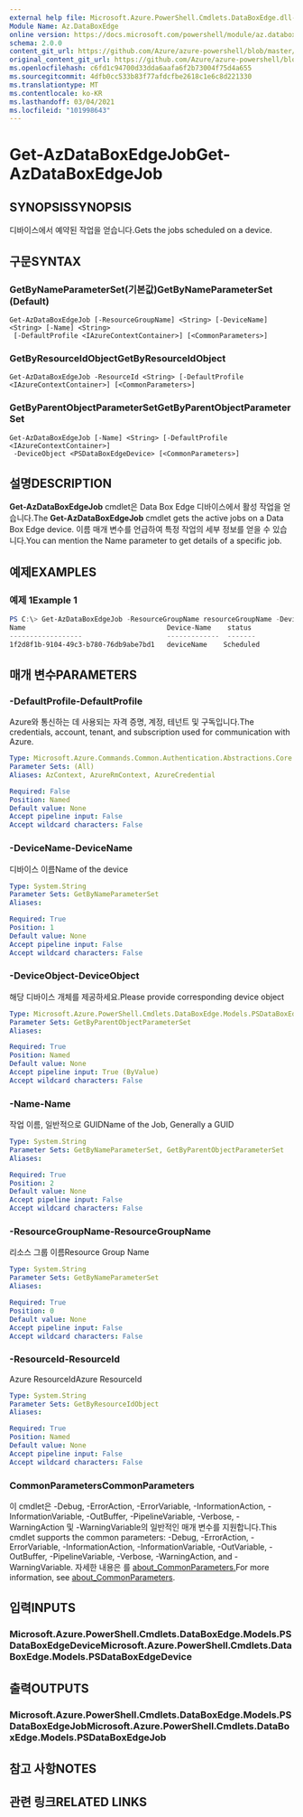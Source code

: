 ```yaml
---
external help file: Microsoft.Azure.PowerShell.Cmdlets.DataBoxEdge.dll-Help.xml
Module Name: Az.DataBoxEdge
online version: https://docs.microsoft.com/powershell/module/az.databoxedge/get-azdataboxedgejob
schema: 2.0.0
content_git_url: https://github.com/Azure/azure-powershell/blob/master/src/DataBoxEdge/DataBoxEdge/help/Get-AzDataBoxEdgeJob.md
original_content_git_url: https://github.com/Azure/azure-powershell/blob/master/src/DataBoxEdge/DataBoxEdge/help/Get-AzDataBoxEdgeJob.md
ms.openlocfilehash: c6fd1c94700d33dda6aafa6f2b73004f75d4a655
ms.sourcegitcommit: 4dfb0cc533b83f77afdcfbe2618c1e6c8d221330
ms.translationtype: MT
ms.contentlocale: ko-KR
ms.lasthandoff: 03/04/2021
ms.locfileid: "101998643"
---
```

# <span data-ttu-id="d2f55-101">Get-AzDataBoxEdgeJob</span><span class="sxs-lookup"><span data-stu-id="d2f55-101">Get-AzDataBoxEdgeJob</span></span>

## <span data-ttu-id="d2f55-102">SYNOPSIS</span><span class="sxs-lookup"><span data-stu-id="d2f55-102">SYNOPSIS</span></span>
<span data-ttu-id="d2f55-103">디바이스에서 예약된 작업을 얻습니다.</span><span class="sxs-lookup"><span data-stu-id="d2f55-103">Gets the jobs scheduled on a device.</span></span>

## <span data-ttu-id="d2f55-104">구문</span><span class="sxs-lookup"><span data-stu-id="d2f55-104">SYNTAX</span></span>

### <span data-ttu-id="d2f55-105">GetByNameParameterSet(기본값)</span><span class="sxs-lookup"><span data-stu-id="d2f55-105">GetByNameParameterSet (Default)</span></span>
```
Get-AzDataBoxEdgeJob [-ResourceGroupName] <String> [-DeviceName] <String> [-Name] <String>
 [-DefaultProfile <IAzureContextContainer>] [<CommonParameters>]
```

### <span data-ttu-id="d2f55-106">GetByResourceIdObject</span><span class="sxs-lookup"><span data-stu-id="d2f55-106">GetByResourceIdObject</span></span>
```
Get-AzDataBoxEdgeJob -ResourceId <String> [-DefaultProfile <IAzureContextContainer>] [<CommonParameters>]
```

### <span data-ttu-id="d2f55-107">GetByParentObjectParameterSet</span><span class="sxs-lookup"><span data-stu-id="d2f55-107">GetByParentObjectParameterSet</span></span>
```
Get-AzDataBoxEdgeJob [-Name] <String> [-DefaultProfile <IAzureContextContainer>]
 -DeviceObject <PSDataBoxEdgeDevice> [<CommonParameters>]
```

## <span data-ttu-id="d2f55-108">설명</span><span class="sxs-lookup"><span data-stu-id="d2f55-108">DESCRIPTION</span></span>
<span data-ttu-id="d2f55-109">**Get-AzDataBoxEdgeJob** cmdlet은 Data Box Edge 디바이스에서 활성 작업을 얻습니다.</span><span class="sxs-lookup"><span data-stu-id="d2f55-109">The **Get-AzDataBoxEdgeJob** cmdlet gets the active jobs on a Data Box Edge device.</span></span> <span data-ttu-id="d2f55-110">이름 매개 변수를 언급하여 특정 작업의 세부 정보를 얻을 수 있습니다.</span><span class="sxs-lookup"><span data-stu-id="d2f55-110">You can mention the Name parameter to get details of a specific job.</span></span>

## <span data-ttu-id="d2f55-111">예제</span><span class="sxs-lookup"><span data-stu-id="d2f55-111">EXAMPLES</span></span>

### <span data-ttu-id="d2f55-112">예제 1</span><span class="sxs-lookup"><span data-stu-id="d2f55-112">Example 1</span></span>
```powershell
PS C:\> Get-AzDataBoxEdgeJob -ResourceGroupName resourceGroupName -DeviceName deviceName -Name 1f2d8f1b-9104-49c3-b780-76db9abe7bd1
Name                                   Device-Name    status
------------------                     -------------  -------
1f2d8f1b-9104-49c3-b780-76db9abe7bd1   deviceName    Scheduled
```

## <span data-ttu-id="d2f55-113">매개 변수</span><span class="sxs-lookup"><span data-stu-id="d2f55-113">PARAMETERS</span></span>

### <span data-ttu-id="d2f55-114">-DefaultProfile</span><span class="sxs-lookup"><span data-stu-id="d2f55-114">-DefaultProfile</span></span>
<span data-ttu-id="d2f55-115">Azure와 통신하는 데 사용되는 자격 증명, 계정, 테넌트 및 구독입니다.</span><span class="sxs-lookup"><span data-stu-id="d2f55-115">The credentials, account, tenant, and subscription used for communication with Azure.</span></span>

```yaml
Type: Microsoft.Azure.Commands.Common.Authentication.Abstractions.Core.IAzureContextContainer
Parameter Sets: (All)
Aliases: AzContext, AzureRmContext, AzureCredential

Required: False
Position: Named
Default value: None
Accept pipeline input: False
Accept wildcard characters: False
```

### <span data-ttu-id="d2f55-116">-DeviceName</span><span class="sxs-lookup"><span data-stu-id="d2f55-116">-DeviceName</span></span>
<span data-ttu-id="d2f55-117">디바이스 이름</span><span class="sxs-lookup"><span data-stu-id="d2f55-117">Name of the device</span></span>

```yaml
Type: System.String
Parameter Sets: GetByNameParameterSet
Aliases:

Required: True
Position: 1
Default value: None
Accept pipeline input: False
Accept wildcard characters: False
```

### <span data-ttu-id="d2f55-118">-DeviceObject</span><span class="sxs-lookup"><span data-stu-id="d2f55-118">-DeviceObject</span></span>
<span data-ttu-id="d2f55-119">해당 디바이스 개체를 제공하세요.</span><span class="sxs-lookup"><span data-stu-id="d2f55-119">Please provide corresponding device object</span></span>

```yaml
Type: Microsoft.Azure.PowerShell.Cmdlets.DataBoxEdge.Models.PSDataBoxEdgeDevice
Parameter Sets: GetByParentObjectParameterSet
Aliases:

Required: True
Position: Named
Default value: None
Accept pipeline input: True (ByValue)
Accept wildcard characters: False
```

### <span data-ttu-id="d2f55-120">-Name</span><span class="sxs-lookup"><span data-stu-id="d2f55-120">-Name</span></span>
<span data-ttu-id="d2f55-121">작업 이름, 일반적으로 GUID</span><span class="sxs-lookup"><span data-stu-id="d2f55-121">Name of the Job, Generally a GUID</span></span>

```yaml
Type: System.String
Parameter Sets: GetByNameParameterSet, GetByParentObjectParameterSet
Aliases:

Required: True
Position: 2
Default value: None
Accept pipeline input: False
Accept wildcard characters: False
```

### <span data-ttu-id="d2f55-122">-ResourceGroupName</span><span class="sxs-lookup"><span data-stu-id="d2f55-122">-ResourceGroupName</span></span>
<span data-ttu-id="d2f55-123">리소스 그룹 이름</span><span class="sxs-lookup"><span data-stu-id="d2f55-123">Resource Group Name</span></span>

```yaml
Type: System.String
Parameter Sets: GetByNameParameterSet
Aliases:

Required: True
Position: 0
Default value: None
Accept pipeline input: False
Accept wildcard characters: False
```

### <span data-ttu-id="d2f55-124">-ResourceId</span><span class="sxs-lookup"><span data-stu-id="d2f55-124">-ResourceId</span></span>
<span data-ttu-id="d2f55-125">Azure ResourceId</span><span class="sxs-lookup"><span data-stu-id="d2f55-125">Azure ResourceId</span></span>

```yaml
Type: System.String
Parameter Sets: GetByResourceIdObject
Aliases:

Required: True
Position: Named
Default value: None
Accept pipeline input: False
Accept wildcard characters: False
```

### <span data-ttu-id="d2f55-126">CommonParameters</span><span class="sxs-lookup"><span data-stu-id="d2f55-126">CommonParameters</span></span>
<span data-ttu-id="d2f55-127">이 cmdlet은 -Debug, -ErrorAction, -ErrorVariable, -InformationAction, -InformationVariable, -OutBuffer, -PipelineVariable, -Verbose, -WarningAction 및 -WarningVariable의 일반적인 매개 변수를 지원합니다.</span><span class="sxs-lookup"><span data-stu-id="d2f55-127">This cmdlet supports the common parameters: -Debug, -ErrorAction, -ErrorVariable, -InformationAction, -InformationVariable, -OutVariable, -OutBuffer, -PipelineVariable, -Verbose, -WarningAction, and -WarningVariable.</span></span> <span data-ttu-id="d2f55-128">자세한 내용은 를 [about_CommonParameters.](http://go.microsoft.com/fwlink/?LinkID=113216)</span><span class="sxs-lookup"><span data-stu-id="d2f55-128">For more information, see [about_CommonParameters](http://go.microsoft.com/fwlink/?LinkID=113216).</span></span>

## <span data-ttu-id="d2f55-129">입력</span><span class="sxs-lookup"><span data-stu-id="d2f55-129">INPUTS</span></span>

### <span data-ttu-id="d2f55-130">Microsoft.Azure.PowerShell.Cmdlets.DataBoxEdge.Models.PSDataBoxEdgeDevice</span><span class="sxs-lookup"><span data-stu-id="d2f55-130">Microsoft.Azure.PowerShell.Cmdlets.DataBoxEdge.Models.PSDataBoxEdgeDevice</span></span>

## <span data-ttu-id="d2f55-131">출력</span><span class="sxs-lookup"><span data-stu-id="d2f55-131">OUTPUTS</span></span>

### <span data-ttu-id="d2f55-132">Microsoft.Azure.PowerShell.Cmdlets.DataBoxEdge.Models.PSDataBoxEdgeJob</span><span class="sxs-lookup"><span data-stu-id="d2f55-132">Microsoft.Azure.PowerShell.Cmdlets.DataBoxEdge.Models.PSDataBoxEdgeJob</span></span>

## <span data-ttu-id="d2f55-133">참고 사항</span><span class="sxs-lookup"><span data-stu-id="d2f55-133">NOTES</span></span>

## <span data-ttu-id="d2f55-134">관련 링크</span><span class="sxs-lookup"><span data-stu-id="d2f55-134">RELATED LINKS</span></span>
